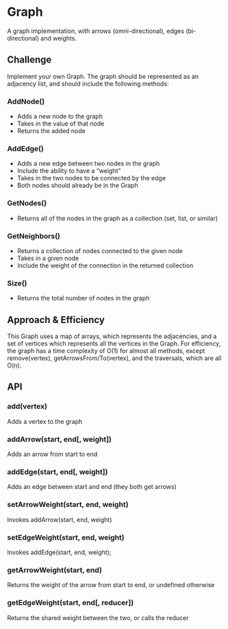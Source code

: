 # Graph
A graph implementation, with arrows (omni-directional), edges (bi-directional) and weights.

## Challenge
Implement your own Graph. The graph should be represented as an adjacency list, and should include the following methods:

### AddNode()
* Adds a new node to the graph
* Takes in the value of that node
* Returns the added node
### AddEdge()
* Adds a new edge between two nodes in the graph
* Include the ability to have a “weight”
* Takes in the two nodes to be connected by the edge
* Both nodes should already be in the Graph
### GetNodes()
* Returns all of the nodes in the graph as a collection (set, list, or similar)
### GetNeighbors()
* Returns a collection of nodes connected to the given node
* Takes in a given node
* Include the weight of the connection in the returned collection
### Size()
* Returns the total number of nodes in the graph

## Approach & Efficiency
This Graph uses a map of arrays, which represents the adjacencies, and a set of vertices which represents all the vertices in the Graph. For efficiency, the graph has a time complexity of O(1) for almost all methods, except remove(vertex), getArrowsFrom/To(vertex), and the traversals, which are all O(n).

## API
### add(vertex)
Adds a vertex to the graph
### addArrow(start, end[, weight])
Adds an arrow from start to end
### addEdge(start, end[, weight])
Adds an edge between start and end (they both get arrows)
### setArrowWeight(start, end, weight)
Invokes addArrow(start, end, weight)
### setEdgeWeight(start, end, weight)
Invokes addEdge(start, end, weight);
### getArrowWeight(start, end)
Returns the weight of the arrow from start to end, or undefined otherwise
### getEdgeWeight(start, end[, reducer])
Returns the shared weight between the two, or calls the reducer